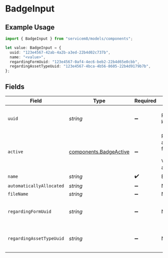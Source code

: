 # BadgeInput

## Example Usage

```typescript
import { BadgeInput } from "servicem8/models/components";

let value: BadgeInput = {
  uuid: "123e4567-42ab-4a2b-a3ed-22b4d02c737b",
  name: "<value>",
  regardingFormUuid: "123e4567-0af4-4ec6-beb2-22b4d65e0cbb",
  regardingAssetTypeUuid: "123e4567-4bca-4b56-8605-22b4d9179b7b",
};
```

## Fields

| Field                                                            | Type                                                             | Required                                                         | Description                                                      | Example                                                          |
| ---------------------------------------------------------------- | ---------------------------------------------------------------- | ---------------------------------------------------------------- | ---------------------------------------------------------------- | ---------------------------------------------------------------- |
| `uuid`                                                           | *string*                                                         | :heavy_minus_sign:                                               | Record UUID key                                                  | 123e4567-42ab-4a2b-a3ed-22b4d02c737b                             |
| `active`                                                         | [components.BadgeActive](../../models/components/badgeactive.md) | :heavy_minus_sign:                                               | Record active/deleted flag. <br/><br/>Valid values are [0,1]     |                                                                  |
| `name`                                                           | *string*                                                         | :heavy_check_mark:                                               | Badge Name                                                       |                                                                  |
| `automaticallyAllocated`                                         | *string*                                                         | :heavy_minus_sign:                                               | N/A                                                              |                                                                  |
| `fileName`                                                       | *string*                                                         | :heavy_minus_sign:                                               | N/A                                                              |                                                                  |
| `regardingFormUuid`                                              | *string*                                                         | :heavy_minus_sign:                                               | N/A                                                              | 123e4567-0af4-4ec6-beb2-22b4d65e0cbb                             |
| `regardingAssetTypeUuid`                                         | *string*                                                         | :heavy_minus_sign:                                               | N/A                                                              | 123e4567-4bca-4b56-8605-22b4d9179b7b                             |